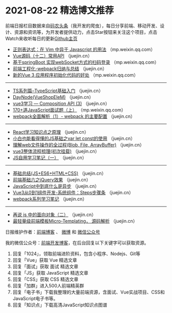 # 2021-08-22 精选博文推荐

前端日报栏目数据来自[码农头条](http://hao.caibaojian.com.cn/)（我开发的爬虫），每日分享前端、移动开发、设计、资源和资讯等，为开发者提供动力，点击Star按钮来关注这个项目，点击Watch来收听每日的更新[Github主页](https://github.com/kujian/frontendDaily)
* [正则表达式：在 Vim 中异于 Javascript 的用法](https://mp.weixin.qq.com/s?__biz=MzI0MDYzOTEyOA==&mid=2247484749&idx=1&sn=e068fb47e298edbdeb3d72476cd7b533) （mp.weixin.qq.com）
* [Vue源码（十二）常用API](https://juejin.cn/post/6998811925630959653) （juejin.cn）
* [基于springBoot 实现webSocket方式的扫码登录](https://mp.weixin.qq.com/s?__biz=MzIwODkzOTc1MQ==&mid=2247489942&idx=1&sn=119cb4532c932dccd3b3ea6876fc3d90) （mp.weixin.qq.com）
* [前端工程化-webpack归纳与总结](https://juejin.cn/post/6998810700688654373) （juejin.cn）
* [新的Vue 3 应用程序初始化代码的好处](https://mp.weixin.qq.com/s?__biz=MzI0MDIwNTQ1Mg==&mid=2676497584&idx=1&sn=20b4a2bed85895e7cc8bda83dcb446a4) （mp.weixin.qq.com）

***
* [TS系列篇&#8211;TypeScript基础入门](https://juejin.cn/post/6998810582690299935) （juejin.cn）
* [DayNode(VueShopEleM)](https://juejin.cn/post/6998826123127685128) （juejin.cn）
* [vue3学习 &#8212; Composition API (3)](https://juejin.cn/post/6998804541382590478) （juejin.cn）
* [170+道JavaScript面试题（上）](https://mp.weixin.qq.com/s?__biz=MzkxMjI3MTA1Mg==&mid=2247505732&idx=1&sn=2d8a52e65912fcd1443e1f980d4e91e4) （mp.weixin.qq.com）
* [webpack全面解析（1）- webpack 的主要配置](https://juejin.cn/post/6998800269655932958) （juejin.cn）

***
* [React学习知识点之原理](https://juejin.cn/post/6998824414129324040) （juejin.cn）
* [小白也能看得懂的JS基础之var let const的使用](https://juejin.cn/post/6998785780353237000) （juejin.cn）
* [理解web文件操作的全过程(Blob, File, ArrayBuffer)](https://juejin.cn/post/6998820610843344903) （juejin.cn）
* [vue3整体流程梳理(初次挂载)](https://juejin.cn/post/6998795778378432548) （juejin.cn）
* [JS自用学习笔记（一）](https://juejin.cn/post/6998796269409812494) （juejin.cn）

***
* [基础总结(JS+ES6+HTML+CSS)](https://juejin.cn/post/6998775830344286216) （juejin.cn）
* [前端基础六之jQuery效果](https://juejin.cn/post/6998820129291108360) （juejin.cn）
* [JavaScript中到底什么是异步](https://juejin.cn/post/6998773964528943117) （juejin.cn）
* [Vue3从0到1组件开发-系统组件：Steps步骤条](https://juejin.cn/post/6998817961129721893) （juejin.cn）
* [webpack系列学习笔记](https://juejin.cn/post/6998756141966721037) （juejin.cn）

***
* [再说 js 中的面向对象（二）](https://juejin.cn/post/6998813107019579406) （juejin.cn）
* [最轻量级前端模板Micro-Templating， 源码解析](https://juejin.cn/post/6998727574364880933) （juejin.cn）

日报维护作者：[前端博客](http://caibaojian.com.cn/) 、 [微博](http://weibo.com/kujian) 和 [微信公众号](https://open.weixin.qq.com/qr/code?username=caibaojian_com)

我的微信公众号：[前端开发博客](https://open.weixin.qq.com/qr/code?username=caibaojian_com)，在后台回复以下关键字可以获取资源。

1. 回复「1024」，领取前端进阶资料，包含小程序、Nodejs、Git等
2. 回复「Vue」获取 Vue 精选文章
3. 回复「面试」获取 面试 精选文章
4. 回复「JS」获取 JavaScript 精选文章
5. 回复「CSS」获取 CSS 精选文章
6. 回复「加群」进入500人前端精英群
7. 回复「电子书」下载我整理的大量前端资源，含面试、Vue实战项目、CSS和JavaScript电子书等。
8. 回复「知识点」下载高清JavaScript知识点图谱